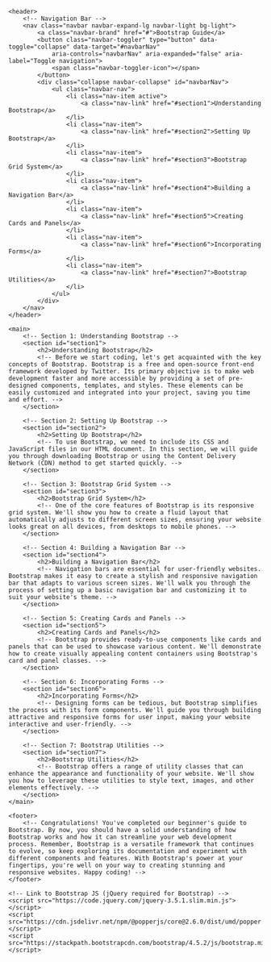 <!DOCTYPE html>
<html lang="en">
<head>
    <meta charset="UTF-8">
    <meta name="viewport" content="width=device-width, initial-scale=1.0">
    <title>A Beginner's Guide to Bootstrap - Learning the Basics of Responsive Web Design</title>
    <!-- Link to Bootstrap CSS -->
    <link rel="stylesheet" href="https://stackpath.bootstrapcdn.com/bootstrap/4.5.2/css/bootstrap.min.css">
</head>
<body>

    <header>
        <!-- Navigation Bar -->
        <nav class="navbar navbar-expand-lg navbar-light bg-light">
            <a class="navbar-brand" href="#">Bootstrap Guide</a>
            <button class="navbar-toggler" type="button" data-toggle="collapse" data-target="#navbarNav"
                aria-controls="navbarNav" aria-expanded="false" aria-label="Toggle navigation">
                <span class="navbar-toggler-icon"></span>
            </button>
            <div class="collapse navbar-collapse" id="navbarNav">
                <ul class="navbar-nav">
                    <li class="nav-item active">
                        <a class="nav-link" href="#section1">Understanding Bootstrap</a>
                    </li>
                    <li class="nav-item">
                        <a class="nav-link" href="#section2">Setting Up Bootstrap</a>
                    </li>
                    <li class="nav-item">
                        <a class="nav-link" href="#section3">Bootstrap Grid System</a>
                    </li>
                    <li class="nav-item">
                        <a class="nav-link" href="#section4">Building a Navigation Bar</a>
                    </li>
                    <li class="nav-item">
                        <a class="nav-link" href="#section5">Creating Cards and Panels</a>
                    </li>
                    <li class="nav-item">
                        <a class="nav-link" href="#section6">Incorporating Forms</a>
                    </li>
                    <li class="nav-item">
                        <a class="nav-link" href="#section7">Bootstrap Utilities</a>
                    </li>
                </ul>
            </div>
        </nav>
    </header>

    <main>
        <!-- Section 1: Understanding Bootstrap -->
        <section id="section1">
            <h2>Understanding Bootstrap</h2>
            <!-- Before we start coding, let's get acquainted with the key concepts of Bootstrap. Bootstrap is a free and open-source front-end framework developed by Twitter. Its primary objective is to make web development faster and more accessible by providing a set of pre-designed components, templates, and styles. These elements can be easily customized and integrated into your project, saving you time and effort. -->
        </section>

        <!-- Section 2: Setting Up Bootstrap -->
        <section id="section2">
            <h2>Setting Up Bootstrap</h2>
            <!-- To use Bootstrap, we need to include its CSS and JavaScript files in our HTML document. In this section, we will guide you through downloading Bootstrap or using the Content Delivery Network (CDN) method to get started quickly. -->
        </section>

        <!-- Section 3: Bootstrap Grid System -->
        <section id="section3">
            <h2>Bootstrap Grid System</h2>
            <!-- One of the core features of Bootstrap is its responsive grid system. We'll show you how to create a fluid layout that automatically adjusts to different screen sizes, ensuring your website looks great on all devices, from desktops to mobile phones. -->
        </section>

        <!-- Section 4: Building a Navigation Bar -->
        <section id="section4">
            <h2>Building a Navigation Bar</h2>
            <!-- Navigation bars are essential for user-friendly websites. Bootstrap makes it easy to create a stylish and responsive navigation bar that adapts to various screen sizes. We'll walk you through the process of setting up a basic navigation bar and customizing it to suit your website's theme. -->
        </section>

        <!-- Section 5: Creating Cards and Panels -->
        <section id="section5">
            <h2>Creating Cards and Panels</h2>
            <!-- Bootstrap provides ready-to-use components like cards and panels that can be used to showcase various content. We'll demonstrate how to create visually appealing content containers using Bootstrap's card and panel classes. -->
        </section>

        <!-- Section 6: Incorporating Forms -->
        <section id="section6">
            <h2>Incorporating Forms</h2>
            <!-- Designing forms can be tedious, but Bootstrap simplifies the process with its form components. We'll guide you through building attractive and responsive forms for user input, making your website interactive and user-friendly. -->
        </section>

        <!-- Section 7: Bootstrap Utilities -->
        <section id="section7">
            <h2>Bootstrap Utilities</h2>
            <!-- Bootstrap offers a range of utility classes that can enhance the appearance and functionality of your website. We'll show you how to leverage these utilities to style text, images, and other elements effectively. -->
        </section>
    </main>

    <footer>
        <!-- Congratulations! You've completed our beginner's guide to Bootstrap. By now, you should have a solid understanding of how Bootstrap works and how it can streamline your web development process. Remember, Bootstrap is a versatile framework that continues to evolve, so keep exploring its documentation and experiment with different components and features. With Bootstrap's power at your fingertips, you're well on your way to creating stunning and responsive websites. Happy coding! -->
    </footer>

    <!-- Link to Bootstrap JS (jQuery required for Bootstrap) -->
    <script src="https://code.jquery.com/jquery-3.5.1.slim.min.js"></script>
    <script src="https://cdn.jsdelivr.net/npm/@popperjs/core@2.6.0/dist/umd/popper.min.js"></script>
    <script src="https://stackpath.bootstrapcdn.com/bootstrap/4.5.2/js/bootstrap.min.js"></script>

</body>
</html>
